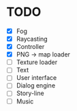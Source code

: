 TODO
====

- [X] Fog
- [X] Raycasting
- [X] Controller
- [X] PNG -> map loader
- [ ] Texture loader
- [ ] Text
- [ ] User interface
- [ ] Dialog engine
- [ ] Story-line
- [ ] Music